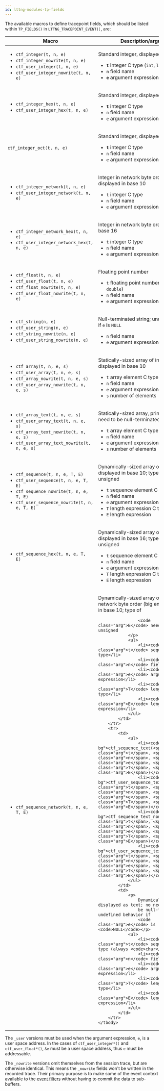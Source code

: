 ```yaml
---
id: lttng-modules-tp-fields
---
```


<a name="doc-lttng-modules-tp-fast-assign"></a>
<a name="doc-lttng-modules-tp-struct-entry"></a>
The available macros to define tracepoint fields, which should be listed
within `TP_FIELDS()` in `LTTNG_TRACEPOINT_EVENT()`, are:

<div class="table">
<table class="func-desc">
    <thead>
        <tr>
            <th>Macro</th>
            <th>Description/arguments</th>
        </tr>
    </thead>
    <tbody>
        <tr>
            <td>
                <ul>
                    <li><code class="no-bg">ctf_integer(<span class="arg">t</span>, <span class="arg">n</span>, <span class="arg">e</span>)</code></li>
                    <li><code class="no-bg">ctf_integer_nowrite(<span class="arg">t</span>, <span class="arg">n</span>, <span class="arg">e</span>)</code></li>
                    <li><code class="no-bg">ctf_user_integer(<span class="arg">t</span>, <span class="arg">n</span>, <span class="arg">e</span>)</code></li>
                    <li><code class="no-bg">ctf_user_integer_nowrite(<span class="arg">t</span>, <span class="arg">n</span>, <span class="arg">e</span>)</code></li>
                </ul>
            </td>
            <td>
                <p>Standard integer, displayed in base&nbsp;10</p>
                <ul>
                    <li>
                        <code class="arg"><strong>t</strong></code> integer C type
                        (<code>int</code>, <code>long</code>,
                        <code>size_t</code>, ...)
                    </li>
                    <li><code class="arg"><strong>n</strong></code> field name</li>
                    <li><code class="arg"><strong>e</strong></code> argument expression</li>
                </ul>
            </td>
        </tr>
        <tr>
            <td>
                <ul>
                    <li><code class="no-bg">ctf_integer_hex(<span class="arg">t</span>, <span class="arg">n</span>, <span class="arg">e</span>)</code></li>
                    <li><code class="no-bg">ctf_user_integer_hex(<span class="arg">t</span>, <span class="arg">n</span>, <span class="arg">e</span>)</code></li>
                </ul>
            </td>
            <td>
                <p>Standard integer, displayed in base&nbsp;16</p>
                <ul>
                    <li><code class="arg"><strong>t</strong></code> integer C type</li>
                    <li><code class="arg">n</code> field name</li>
                    <li><code class="arg">e</code> argument expression</li>
                </ul>
            </td>
        </tr>
        <tr>
            <td><code class="no-bg">ctf_integer_oct(<span class="arg">t</span>, <span class="arg">n</span>, <span class="arg">e</span>)</code></td>
            <td>
                <p>Standard integer, displayed in base&nbsp;8</p>
                <ul>
                    <li><code class="arg"><strong>t</strong></code> integer C type</li>
                    <li><code class="arg">n</code> field name</li>
                    <li><code class="arg">e</code> argument expression</li>
                </ul>
            </td>
        </tr>
        <tr>
            <td>
                <ul>
                    <li><code class="no-bg">ctf_integer_network(<span class="arg">t</span>, <span class="arg">n</span>, <span class="arg">e</span>)</code></li>
                    <li><code class="no-bg">ctf_user_integer_network(<span class="arg">t</span>, <span class="arg">n</span>, <span class="arg">e</span>)</code></li>
                </ul>
            </td>
            <td>
                <p>
                    Integer in network byte order (big-endian),
                    displayed in base&nbsp;10
                </p>
                <ul>
                    <li><code class="arg">t</code> integer C type</li>
                    <li><code class="arg">n</code> field name</li>
                    <li><code class="arg">e</code> argument expression</li>
                </ul>
            </td>
        </tr>
        <tr>
            <td>
                <ul>
                    <li><code class="no-bg">ctf_integer_network_hex(<span class="arg">t</span>, <span class="arg">n</span>, <span class="arg">e</span>)</code></li>
                    <li><code class="no-bg">ctf_user_integer_network_hex(<span class="arg">t</span>, <span class="arg">n</span>, <span class="arg">e</span>)</code></li>
                </ul>
            </td>
            <td>
                <p>
                    Integer in network byte order, displayed
                    in base&nbsp;16</p>
                <ul>
                    <li><code class="arg">t</code> integer C type</li>
                    <li><code class="arg">n</code> field name</li>
                    <li><code class="arg">e</code> argument expression</li>
                </ul>
            </td>
        </tr>
        <tr>
            <td>
                <ul>
                    <li><code class="no-bg">ctf_float(<span class="arg">t</span>, <span class="arg">n</span>, <span class="arg">e</span>)</code></li>
                    <li><code class="no-bg">ctf_user_float(<span class="arg">t</span>, <span class="arg">n</span>, <span class="arg">e</span>)</code></li>
                    <li><code class="no-bg">ctf_float_nowrite(<span class="arg">t</span>, <span class="arg">n</span>, <span class="arg">e</span>)</code></li>
                    <li><code class="no-bg">ctf_user_float_nowrite(<span class="arg">t</span>, <span class="arg">n</span>, <span class="arg">e</span>)</code></li>
                </ul>
            </td>
            <td>
                <p>Floating point number</p>
                <ul>
                    <li>
                        <code class="arg">t</code> floating point number
                        C type (<code>float</code>, <code>double</code>)
                    </li>
                    <li><code class="arg">n</code> field name</li>
                    <li><code class="arg">e</code> argument expression</li>
                </ul>
            </td>
        </tr>
        <tr>
            <td>
                <ul>
                    <li><code class="no-bg">ctf_string(<span class="arg">n</span>, <span class="arg">e</span>)</code></li>
                    <li><code class="no-bg">ctf_user_string(<span class="arg">n</span>, <span class="arg">e</span>)</code></li>
                    <li><code class="no-bg">ctf_string_nowrite(<span class="arg">n</span>, <span class="arg">e</span>)</code></li>
                    <li><code class="no-bg">ctf_user_string_nowrite(<span class="arg">n</span>, <span class="arg">e</span>)</code></li>
                </ul>
            </td>
            <td>
                <p>
                    Null-terminated string; undefined behavior if
                    <code class="arg">e</code> is <code>NULL</code>
                </p>
                <ul>
                    <li><code class="arg">n</code> field name</li>
                    <li><code class="arg">e</code> argument expression</li>
                </ul>
            </td>
        </tr>
        <tr>
            <td>
                <ul>
                    <li><code class="no-bg">ctf_array(<span class="arg">t</span>, <span class="arg">n</span>, <span class="arg">e</span>, <span class="arg">s</span>)</code></li>
                    <li><code class="no-bg">ctf_user_array(<span class="arg">t</span>, <span class="arg">n</span>, <span class="arg">e</span>, <span class="arg">s</span>)</code></li>
                    <li><code class="no-bg">ctf_array_nowrite(<span class="arg">t</span>, <span class="arg">n</span>, <span class="arg">e</span>, <span class="arg">s</span>)</code></li>
                    <li><code class="no-bg">ctf_user_array_nowrite(<span class="arg">t</span>, <span class="arg">n</span>, <span class="arg">e</span>, <span class="arg">s</span>)</code></li>
                </ul>
            </td>
            <td>
                <p>
                    Statically-sized array of integers, displayed in
                    base&nbsp;10
                </p>
                <ul>
                    <li><code class="arg">t</code> array element C type</li>
                    <li><code class="arg">n</code> field name</li>
                    <li><code class="arg">e</code> argument expression</li>
                    <li><code class="arg">s</code> number of elements</li>
                </ul>
            </td>
        </tr>
        <tr>
            <td>
                <ul>
                    <li><code class="no-bg">ctf_array_text(<span class="arg">t</span>, <span class="arg">n</span>, <span class="arg">e</span>, <span class="arg">s</span>)</code></li>
                    <li><code class="no-bg">ctf_user_array_text(<span class="arg">t</span>, <span class="arg">n</span>, <span class="arg">e</span>, <span class="arg">s</span>)</code></li>
                    <li><code class="no-bg">ctf_array_text_nowrite(<span class="arg">t</span>, <span class="arg">n</span>, <span class="arg">e</span>, <span class="arg">s</span>)</code></li>
                    <li><code class="no-bg">ctf_user_array_text_nowrite(<span class="arg">t</span>, <span class="arg">n</span>, <span class="arg">e</span>, <span class="arg">s</span>)</code></li>
                </ul>
            </td>
            <td>
                <p>
                    Statically-sized array, printed as text; no need to
                    be null-terminated
                </p>
                <ul>
                    <li><code class="arg">t</code> array element C type (always <code>char</code>)</li>
                    <li><code class="arg">n</code> field name</li>
                    <li><code class="arg">e</code> argument expression</li>
                    <li><code class="arg">s</code> number of elements</li>
                </ul>
            </td>
        </tr>
        <tr>
            <td>
                <ul>
                    <li><code class="no-bg">ctf_sequence(<span class="arg">t</span>, <span class="arg">n</span>, <span class="arg">e</span>, <span class="arg">T</span>, <span class="arg">E</span>)</code></li>
                    <li><code class="no-bg">ctf_user_sequence(<span class="arg">t</span>, <span class="arg">n</span>, <span class="arg">e</span>, <span class="arg">T</span>, <span class="arg">E</span>)</code></li>
                    <li><code class="no-bg">ctf_sequence_nowrite(<span class="arg">t</span>, <span class="arg">n</span>, <span class="arg">e</span>, <span class="arg">T</span>, <span class="arg">E</span>)</code></li>
                    <li><code class="no-bg">ctf_user_sequence_nowrite(<span class="arg">t</span>, <span class="arg">n</span>, <span class="arg">e</span>, <span class="arg">T</span>, <span class="arg">E</span>)</code></li>
                </ul>
            </td>
            <td>
                <p>
                    Dynamically-sized array of integers, displayed in
                    base&nbsp;10; type of
                    <code class="arg">E</code> needs to be unsigned
                </p>
                <ul>
                    <li><code class="arg">t</code> sequence element C type</li>
                    <li><code class="arg">n</code> field name</li>
                    <li><code class="arg">e</code> argument expression</li>
                    <li><code class="arg">T</code> length expression C type</li>
                    <li><code class="arg">E</code> length expression</li>
                </ul>
            </td>
        </tr>
        <tr>
            <td>
                <ul>
                    <li><code class="no-bg">ctf_sequence_hex(<span class="arg">t</span>, <span class="arg">n</span>, <span class="arg">e</span>, <span class="arg">T</span>, <span class="arg">E</span>)</code></li>
                </ul>
            </td>
            <td>
                <p>
                    Dynamically-sized array of integers, displayed in
                    base&nbsp;16; type of
                    <code class="arg">E</code> needs to be unsigned
                </p>
                <ul>
                    <li><code class="arg">t</code> sequence element C type</li>
                    <li><code class="arg">n</code> field name</li>
                    <li><code class="arg">e</code> argument expression</li>
                    <li><code class="arg">T</code> length expression C type</li>
                    <li><code class="arg">E</code> length expression</li>
                </ul>
            </td>
        </tr>
        <tr>
            <td>
                <ul>
                    <li><code class="no-bg">ctf_sequence_network(<span class="arg">t</span>, <span class="arg">n</span>, <span class="arg">e</span>, <span class="arg">T</span>, <span class="arg">E</span>)</code></li>
                </ul>
            </td>
            <td>
                <p>
                    Dynamically-sized array of integers in network byte
                    order (big endian), displayed in base&nbsp;10;
                    type of



                    <code class="arg">E</code> needs to be unsigned
                </p>
                <ul>
                    <li><code class="arg">t</code> sequence element C type</li>
                    <li><code class="arg">n</code> field name</li>
                    <li><code class="arg">e</code> argument expression</li>
                    <li><code class="arg">T</code> length expression C type</li>
                    <li><code class="arg">E</code> length expression</li>
                </ul>
            </td>
        </tr>
        <tr>
            <td>
                <ul>
                    <li><code class="no-bg">ctf_sequence_text(<span class="arg">t</span>, <span class="arg">n</span>, <span class="arg">e</span>, <span class="arg">T</span>, <span class="arg">E</span>)</code></li>
                    <li><code class="no-bg">ctf_user_sequence_text(<span class="arg">t</span>, <span class="arg">n</span>, <span class="arg">e</span>, <span class="arg">T</span>, <span class="arg">E</span>)</code></li>
                    <li><code class="no-bg">ctf_sequence_text_nowrite(<span class="arg">t</span>, <span class="arg">n</span>, <span class="arg">e</span>, <span class="arg">T</span>, <span class="arg">E</span>)</code></li>
                    <li><code class="no-bg">ctf_user_sequence_text_nowrite(<span class="arg">t</span>, <span class="arg">n</span>, <span class="arg">e</span>, <span class="arg">T</span>, <span class="arg">E</span>)</code></li>
                </ul>
            </td>
            <td>
                <p>
                    Dynamically-sized array, displayed as text; no need to
                    be null-terminated; undefined behavior if
                    <code class="arg">e</code> is <code>NULL</code></p>
                <ul>
                    <li><code class="arg">t</code> sequence element C type (always <code>char</code>)</li>
                    <li><code class="arg">n</code> field name</li>
                    <li><code class="arg">e</code> argument expression</li>
                    <li><code class="arg">T</code> length expression C type</li>
                    <li><code class="arg">E</code> length expression</li>
                </ul>
            </td>
        </tr>
    </tbody>
</table>
</div>

The `_user` versions must be used when the argument expression, `e`, is
a user space address. In the cases of `ctf_user_integer*()` and
`ctf_user_float*()`, `&e` must be a user space address, thus `e` must
be addressable.

The `_nowrite` versions omit themselves from the session trace, but are
otherwise identical. This means the `_nowrite` fields won't be written
in the recorded trace. Their primary purpose is to make some
of the event context available to the
[event filters](#doc-enabling-disabling-events) without having to
commit the data to sub-buffers.
